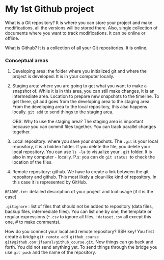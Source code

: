 # My 1st Github project

What is a Git repository? It is where you can store your project and make modifications, all the versions will be stored there. Also, single collection of documents where you want to track modifications. It can be online or offline. 

What is Github? It is a collection of all your Git repositories. It is online.

### Conceptual areas

1. Developing area: the folder where you initialized git and where the project is developed. It is in your computer locally.

2. Staging area: where you are going to get what you want to make a snapshot of. While it is in this area, you can still make changes, it is an intermediate area. Location to prepare new snapshots to the timeline. To get there, git add goes from the developing area to the staging area. From the developing area to the local repository, this also happens locally. `git add` to send things to the staging area.
   
   OBS: Why to use the staging area? The staging area is important because you can commit files together. You can track parallel changes together.

3. Local repository: where you save your snapshots. The `.git` is your local repository, it is a hidden folder. If you delete the file, you delete your local repository. You can use `ls -la` to visualize your `.git` folder. It is also in my computer - locally. P.s: you can do `git status `to check the location of the files.

4. Remote repository: github. We have to create a link between the git repository and github. This most likely a clour-like kind of repository. In this case it is represented by GitHub. 

`README.txt`: detailed description of your project and tool usage (if it is the case)

`.gitignore` : list of files that should not be added to repository (data files, backup files, intermediate files). You can list one by one, the template or regular expressions (`*.csv` to ignore all files, `!dataset.csv` all except this one, # to make comments).

How do you connect your local and remote repository? SSH key! You first create a bridge `git remote add github_course git@github.com:jfaural/github_course.git`. Now things can go back and forth. You did not send anything yet. To send things through the bridge you use `git push` and the name of the repository. 
